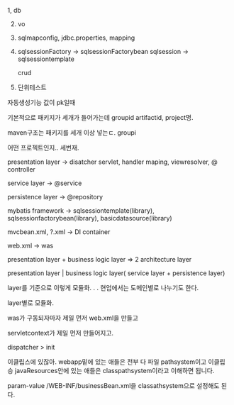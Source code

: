 


1, db

2. vo

3. sqlmapconfig, jdbc.properties, mapping

4. sqlsessionFactory -> sqlsessionFactorybean
    sqlsession  -> sqlsessiontemplate

    crud

5. 단위테스트

자동생성기능 값이 pk일때 


기본적으로 패키지가 세개가 들어가는데  groupid artifactid, project명.

maven구조는 패키지를 세개 이상 넣는ㄷ.  groupi 

어떤 프로젝트인지.. 세번재. 






presentation layer -> disatcher servlet, handler maping, viewresolver, @ controller

service layer -> @service

persistence layer -> @repository

mybatis framework -> sqlsessiontemplate(library), sqlsessionfactorybean(library), basicdatasource(library)

mvcbean.xml, ?.xml -> DI container

web.xml  -> was



presentation layer + business logic layer => 2 architecture layer

presentation layer | business logic layer( service layer + persistence layer)

layer를 기준으로 이렇게 모듈화. . . 현업에서는 도메인별로 나누기도 한다. 

layer별로 모듈화. 





was가 구동되자마자  제일 먼저 web.xml을 만들고 

servletcontext가 제일 먼저 만들어지고. 

dispatcher > init  



이클립스에 있잖아. webapp밑에 있는 애들은 전부 다 파일 pathsystem이고 이클립승 javaResources안에 있는 애들은 classpathsystem이라고 이해하면 됩니다. 

param-value /WEB-INF/businessBean.xml을    classathsystem으로 설정해도 된다. 

